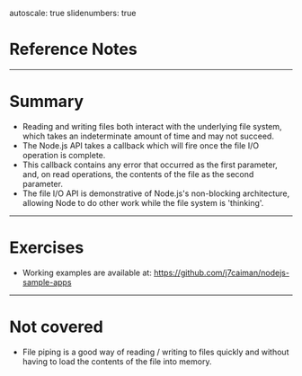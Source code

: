 autoscale: true
slidenumbers: true

# Reference Notes

---

# Summary
- Reading and writing files both interact with the underlying file system, which takes an indeterminate amount of time and may not succeed.
- The Node.js API takes a callback which will fire once the file I/O operation is complete.
- This callback contains any error that occurred as the first parameter, and, on read operations, the contents of the file as the second parameter.
- The file I/O API is demonstrative of Node.js's non-blocking architecture, allowing Node to do other work while the file system is 'thinking'.

---

# Exercises
- Working examples are available at: https://github.com/j7caiman/nodejs-sample-apps

---

# Not covered
- File piping is a good way of reading / writing to files quickly and without having to load the contents of the file into memory.